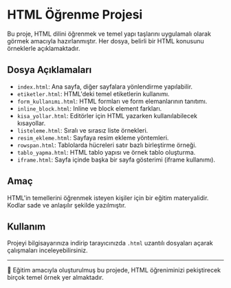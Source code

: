 
# HTML Öğrenme Projesi

Bu proje, HTML dilini öğrenmek ve temel yapı taşlarını uygulamalı olarak görmek amacıyla hazırlanmıştır. Her dosya, belirli bir HTML konusunu örneklerle açıklamaktadır.

## Dosya Açıklamaları

- `index.html`: Ana sayfa, diğer sayfalara yönlendirme yapılabilir.
- `etiketler.html`: HTML'deki temel etiketlerin kullanımı.
- `form_kullanımı.html`: HTML formları ve form elemanlarının tanıtımı.
- `inline_block.html`: Inline ve block element farkları.
- `kisa_yollar.html`: Editörler için HTML yazarken kullanılabilecek kısayollar.
- `listeleme.html`: Sıralı ve sırasız liste örnekleri.
- `resim_ekleme.html`: Sayfaya resim ekleme yöntemleri.
- `rowspan.html`: Tablolarda hücreleri satır bazlı birleştirme örneği.
- `tablo_yapma.html`: HTML tablo yapısı ve örnek tablo oluşturma.
- `iframe.html`: Sayfa içinde başka bir sayfa gösterimi (iframe kullanımı).

## Amaç

HTML'in temellerini öğrenmek isteyen kişiler için bir eğitim materyalidir. Kodlar sade ve anlaşılır şekilde yazılmıştır.

## Kullanım

Projeyi bilgisayarınıza indirip tarayıcınızda `.html` uzantılı dosyaları açarak çalışmaları inceleyebilirsiniz.

---

📁 Eğitim amacıyla oluşturulmuş bu projede, HTML öğreniminizi pekiştirecek birçok temel örnek yer almaktadır.


